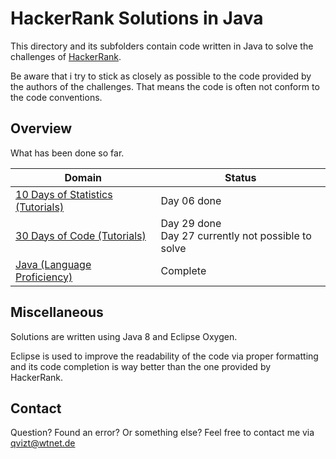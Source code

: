 # HackerRank Solutions in Java
This directory and its subfolders contain code written in Java to solve the challenges of [HackerRank](https://www.hackerrank.com/).

Be aware that i try to stick as closely as possible to the code provided by the authors of the challenges. That means the code is  often not conform to the code conventions.

## Overview
What has been done so far.

|Domain|Status|
|---|---|
|[10 Days of Statistics (Tutorials)](10%20Days%20of%20Statistics)|Day 06 done|
|[30 Days of Code (Tutorials)](30%20Days%20of%20Code)|Day 29 done <br>Day 27 currently not possible to solve|
|[Java (Language Proficiency)](Java)|Complete|

## Miscellaneous
Solutions are written using Java 8 and Eclipse Oxygen.

Eclipse is used to improve the readability of the code via proper formatting and its code completion is way better than the one provided by HackerRank.

## Contact
Question? Found an error? Or something else? Feel free to contact me via qvizt@wtnet.de